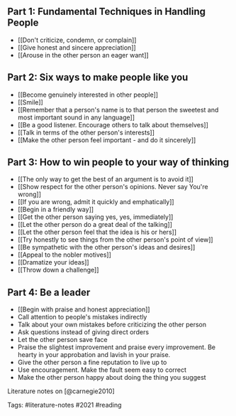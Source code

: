 ## Part 1: Fundamental Techniques in Handling People
- [[Don't criticize, condemn, or complain]]
- [[Give honest and sincere appreciation]]
- [[Arouse in the other person an eager want]]

## Part 2: Six ways to make people like you
- [[Become genuinely interested in other people]]
- [[Smile]]
- [[Remember that a person's name is to that person the sweetest and most important sound in any language]]
- [[Be a good listener. Encourage others to talk about themselves]]
- [[Talk in terms of the other person's interests]]
- [[Make the other person feel important - and do it sincerely]]

## Part 3: How to win people to your way of thinking
- [[The only way to get the best of an argument is to avoid it]]
- [[Show respect for the other person's opinions. Never say You're wrong]]
- [[If you are wrong, admit it quickly and emphatically]]
- [[Begin in a friendly way]]
- [[Get the other person saying yes, yes, immediately]]
- [[Let the other person do a great deal of the talking]]
- [[Let the other person feel that the idea is his or hers]]
- [[Try honestly to see things from the other person's point of view]]
- [[Be sympathetic with the other person's ideas and desires]]
- [[Appeal to the nobler motives]]
- [[Dramatize your ideas]]
- [[Throw down a challenge]]

## Part 4: Be a leader
- [[Begin with praise and honest appreciation]]
- Call attention to people's mistakes indirectly
- Talk about your own mistakes before criticizing the other person
- Ask questions instead of giving direct orders
- Let the other person save face
- Praise the slightest improvement and praise every improvement. Be hearty in your approbation and lavish in your praise. 
- Give the other person a fine reputation to live up to
- Use encouragement. Make the fault seem easy to correct
- Make the other person happy about doing the thing you suggest


Literature notes on [@carnegie2010]

Tags: #literature-notes #2021 #reading